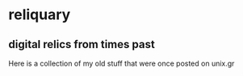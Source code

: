 # reliquary
## digital relics from times past

Here is a collection of my old stuff that were once posted on unix.gr
